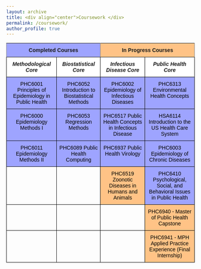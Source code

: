 ```yaml
---
layout: archive
title: <div align="center">Coursework </div>  
permalink: /coursework/
author_profile: true
---  
```


<style type="text/css">
.tg  {border-collapse:collapse;border-spacing:0;}
.tg td{border-color:black;border-style:solid;border-width:1px;font-family:Arial, sans-serif;font-size:14px;
  overflow:hidden;padding:10px 5px;word-break:normal;}
.tg th{border-color:black;border-style:solid;border-width:1px;font-family:Arial, sans-serif;font-size:14px;
  font-weight:normal;overflow:hidden;padding:10px 5px;word-break:normal;}
.tg .tg-nl74{background-color:#ffc386;border-color:#000000;color:#000000;font-family:Arial, Helvetica, sans-serif !important;;
  font-size:14px;text-align:center;vertical-align:top}
.tg .tg-hfyk{border-color:#000000;color:#000000;font-family:"Times New Roman", Times, serif !important;;font-size:14px;
  text-align:center;vertical-align:top}
.tg .tg-dkjt{border-color:#000000;color:#000000;font-family:Arial, Helvetica, sans-serif !important;;font-size:14px;
  text-align:center;vertical-align:top}
.tg .tg-jhmt{background-color:#ffc386;border-color:inherit;font-family:Arial, Helvetica, sans-serif !important;;font-size:14px;
  font-weight:bold;text-align:center;vertical-align:top}
.tg .tg-onu2{background-color:#9ea4ff;border-color:inherit;font-family:Arial, Helvetica, sans-serif !important;;font-size:14px;
  font-weight:bold;text-align:center;vertical-align:top}
.tg .tg-x03k{background-color:#ffffff;border-color:#000000;font-family:Arial, Helvetica, sans-serif !important;;font-size:14px;
  font-style:italic;font-weight:bold;text-align:center;vertical-align:top}
.tg .tg-ibxb{background-color:#9ea4ff;border-color:#000000;color:#000000;font-family:Arial, Helvetica, sans-serif !important;;
  font-size:14px;text-align:center;vertical-align:top}
@media screen and (max-width: 767px) {.tg {width: auto !important;}.tg col {width: auto !important;}.tg-wrap {overflow-x: auto;-webkit-overflow-scrolling: touch;}}</style>
<div class="tg-wrap"><table class="tg">
<tbody>
  <tr>
    <td class="tg-onu2" colspan="2">Completed Courses</td>
    <td class="tg-jhmt" colspan="2">In Progress Courses</td>
  </tr>
  <tr>
    <td class="tg-x03k">Methodological Core</td>
    <td class="tg-x03k">Biostatistical Core</td>
    <td class="tg-x03k">Infectious Disease Core</td>
    <td class="tg-x03k">Public Health Core</td>
  </tr>
  <tr>
    <td class="tg-ibxb">PHC6001 Principles of Epidemiology in Public Health</td>
    <td class="tg-ibxb">PHC6052 Introduction to Biostatistical Methods</td>
    <td class="tg-ibxb">PHC6002 Epidemiology of Infectious Diseases</td>
    <td class="tg-ibxb">PHC6313 Environmental Health Concepts</td>
  </tr>
  <tr>
    <td class="tg-ibxb">PHC6000 Epidemiology Methods I</td>
    <td class="tg-ibxb">PHC6053 Regression Methods</td>
    <td class="tg-ibxb">PHC6517 Public Health Concepts in Infectious Disease</td>
    <td class="tg-ibxb">HSA6114 Introduction to the US Health Care System</td>
  </tr>
  <tr>
    <td class="tg-ibxb">PHC6011 Epidemiology Methods II</td>
    <td class="tg-ibxb">PHC6089 Public Health Computing</td>
    <td class="tg-ibxb">PHC6937 Public Health Virology</td>
    <td class="tg-ibxb">PHC6003 Epidemiology of Chronic Diseases</td>
  </tr>
  <tr>
    <td class="tg-dkjt"></td>
    <td class="tg-dkjt"></td>
    <td class="tg-nl74">PHC6519 Zoonotic Diseases in Humans and Animals</td>
    <td class="tg-ibxb">PHC6410 Psychological, Social, and Behavioral Issues in Public Health</td>
  </tr>
  <tr>
    <td class="tg-dkjt"></td>
    <td class="tg-dkjt"></td>
    <td class="tg-dkjt"></td>
    <td class="tg-nl74">PHC6940 - Master of Public Health Capstone</td>
  </tr>
  <tr>
    <td class="tg-hfyk"></td>
    <td class="tg-hfyk"></td>
    <td class="tg-hfyk"></td>
    <td class="tg-nl74">PHC6941 - MPH Applied Practice Experience (Final Internship)</td>
  </tr>
</tbody>
</table></div>
